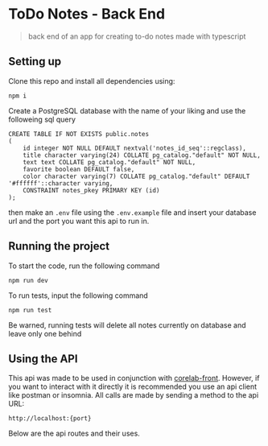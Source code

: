 # ToDo Notes - Back End

> back end of an app for creating to-do notes made with typescript

## Setting up

Clone this repo and install all dependencies using:
```
npm i
```
Create a PostgreSQL database with the name of your liking and use the followeing sql query
```
CREATE TABLE IF NOT EXISTS public.notes
(
    id integer NOT NULL DEFAULT nextval('notes_id_seq'::regclass),
    title character varying(24) COLLATE pg_catalog."default" NOT NULL,
    text text COLLATE pg_catalog."default" NOT NULL,
    favorite boolean DEFAULT false,
    color character varying(7) COLLATE pg_catalog."default" DEFAULT '#ffffff'::character varying,
    CONSTRAINT notes_pkey PRIMARY KEY (id)
);
```
then make an `.env` file using the `.env.example` file and insert your database url and the port you want this api to run in.

## Running the project

To start the code, run the following command

```
npm run dev
```

To run tests, input the following command

```
npm run test
```
Be warned, running tests will delete all notes currently on database and leave only one behind

## Using the API

This api was made to be used in conjunction with [corelab-front](https://github.com/duanzin/corelab-front).
However, if you want to interact with it directly it is recommended you use an api client like postman or insomnia.
All calls are made by sending a method to the api URL:

```
http://localhost:{port}
```

Below are the api routes and their uses.
